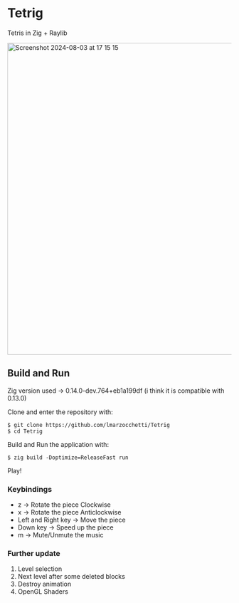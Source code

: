 # Tetrig
Tetris in Zig + Raylib

<img width="700" alt="Screenshot 2024-08-03 at 17 15 15" src="https://github.com/user-attachments/assets/a196aa12-776e-4e8f-87e9-c53cf1756c06">

## Build and Run
Zig version used -> 0.14.0-dev.764+eb1a199df (i think it is compatible with 0.13.0)

Clone and enter the repository with:
```
$ git clone https://github.com/lmarzocchetti/Tetrig
$ cd Tetrig
```
Build and Run the application with:
```
$ zig build -Doptimize=ReleaseFast run
```

Play!

### Keybindings
- z -> Rotate the piece Clockwise
- x -> Rotate the piece Anticlockwise
- Left and Right key -> Move the piece
- Down key -> Speed up the piece
- m -> Mute/Unmute the music

### Further update
1. Level selection
2. Next level after some deleted blocks
3. Destroy animation
4. OpenGL Shaders
